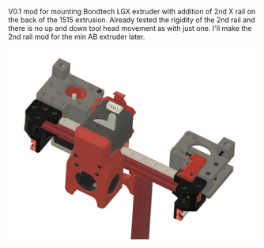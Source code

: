 V0.1 mod for mounting Bondtech LGX extruder with addition of 2nd X rail on the back of the 1515 extrusion.
Already tested the rigidity of the 2nd rail and there is no up and down tool head movement as with just one.
I'll make the 2nd rail mod for the min AB extruder later.

![PIC](LGX_1.png)
